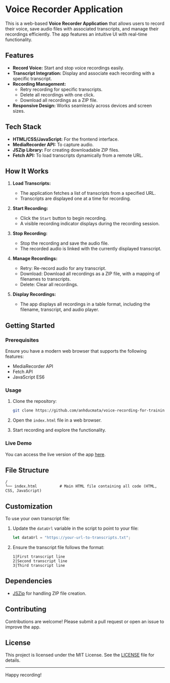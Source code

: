 # Voice Recorder Application

This is a web-based **Voice Recorder Application** that allows users to record their voice, save audio files with associated transcripts, and manage their recordings efficiently. The app features an intuitive UI with real-time functionality.

## Features

- **Record Voice:** Start and stop voice recordings easily.
- **Transcript Integration:** Display and associate each recording with a specific transcript.
- **Recording Management:**
  - Retry recording for specific transcripts.
  - Delete all recordings with one click.
  - Download all recordings as a ZIP file.
- **Responsive Design:** Works seamlessly across devices and screen sizes.

## Tech Stack

- **HTML/CSS/JavaScript:** For the frontend interface.
- **MediaRecorder API:** To capture audio.
- **JSZip Library:** For creating downloadable ZIP files.
- **Fetch API:** To load transcripts dynamically from a remote URL.

## How It Works

1. **Load Transcripts:**
   - The application fetches a list of transcripts from a specified URL.
   - Transcripts are displayed one at a time for recording.

2. **Start Recording:**
   - Click the `Start` button to begin recording.
   - A visible recording indicator displays during the recording session.

3. **Stop Recording:**
   - Stop the recording and save the audio file.
   - The recorded audio is linked with the currently displayed transcript.

4. **Manage Recordings:**
   - Retry: Re-record audio for any transcript.
   - Download: Download all recordings as a ZIP file, with a mapping of filenames to transcripts.
   - Delete: Clear all recordings.

5. **Display Recordings:**
   - The app displays all recordings in a table format, including the filename, transcript, and audio player.

## Getting Started

### Prerequisites

Ensure you have a modern web browser that supports the following features:
- MediaRecorder API
- Fetch API
- JavaScript ES6

### Usage

1. Clone the repository:
    ```bash
    git clone https://github.com/anhducmata/voice-recording-for-training.git
    ```

2. Open the `index.html` file in a web browser.

3. Start recording and explore the functionality.

### Live Demo

You can access the live version of the app [here](#).

## File Structure

```
/
└── index.html          # Main HTML file containing all code (HTML, CSS, JavaScript)
```

## Customization

To use your own transcript file:

1. Update the `dataUrl` variable in the script to point to your file:
    ```javascript
    let dataUrl = "https://your-url-to-transcripts.txt";
    ```

2. Ensure the transcript file follows the format:
    ```
    1|First transcript line
    2|Second transcript line
    3|Third transcript line
    ```

## Dependencies

- [JSZip](https://stuk.github.io/jszip/) for handling ZIP file creation.

## Contributing

Contributions are welcome! Please submit a pull request or open an issue to improve the app.

## License

This project is licensed under the MIT License. See the [LICENSE](LICENSE) file for details.

---

Happy recording!
